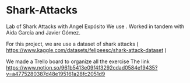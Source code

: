 # Shark-Attacks
Lab of Shark Attacks with Angel Expósito 
We use . Worked in tandem with Aida García and Javier Gómez.

For this project, we are use a dataset of shark attacks ( https://www.kaggle.com/datasets/felipeesc/shark-attack-dataset )

We made a Trello board to organize all the exercise 
The link https://www.notion.so/961b5413e09f4f3292cdad0584e19435?v=a4775280387d48e195161a28fc2051d9